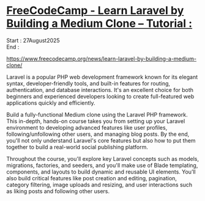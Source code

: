 # [FreeCodeCamp - Learn Laravel by Building a Medium Clone – Tutorial :](https://www.youtube.com/watch?v=MG1kt_wiIz0)

Start : 27August2025</br>
End :

https://www.freecodecamp.org/news/learn-laravel-by-building-a-medium-clone/

Laravel is a popular PHP web development framework known for its elegant syntax, developer-friendly tools, and built-in features for routing, authentication, and database interactions. It's an excellent choice for both beginners and experienced developers looking to create full-featured web applications quickly and efficiently.

Build a fully-functional Medium clone using the Laravel PHP framework. This in-depth, hands-on course takes you from setting up your Laravel environment to developing advanced features like user profiles, following/unfollowing other users, and managing blog posts. By the end, you'll not only understand Laravel's core features but also how to put them together to build a real-world social publishing platform.

Throughout the course, you'll explore key Laravel concepts such as models, migrations, factories, and seeders, and you'll make use of Blade templating, components, and layouts to build dynamic and reusable UI elements. You’ll also build critical features like post creation and editing, pagination, category filtering, image uploads and resizing, and user interactions such as liking posts and following other users.
